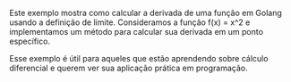 Este exemplo mostra como calcular a derivada de uma função em Golang usando a definição de limite. Consideramos a função f(x) = x^2 e implementamos um método para calcular sua derivada em um ponto específico. 

Esse exemplo é útil para aqueles que estão aprendendo sobre cálculo diferencial e querem ver sua aplicação prática em programação.
